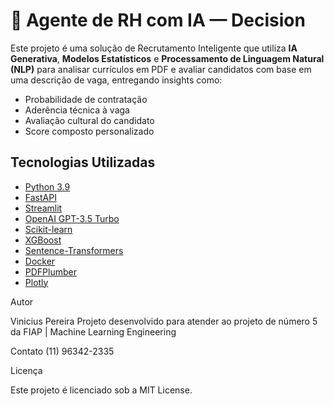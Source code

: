 # 🤖 Agente de RH com IA — Decision

Este projeto é uma solução de Recrutamento Inteligente que utiliza **IA Generativa**, **Modelos Estatísticos** e **Processamento de Linguagem Natural (NLP)** para analisar currículos em PDF e avaliar candidatos com base em uma descrição de vaga, entregando insights como:

- Probabilidade de contratação
- Aderência técnica à vaga
- Avaliação cultural do candidato
- Score composto personalizado

##  Tecnologias Utilizadas

- [Python 3.9](https://www.python.org/)
- [FastAPI](https://fastapi.tiangolo.com/)
- [Streamlit](https://streamlit.io/)
- [OpenAI GPT-3.5 Turbo](https://platform.openai.com/docs/)
- [Scikit-learn](https://scikit-learn.org/)
- [XGBoost](https://xgboost.readthedocs.io/)
- [Sentence-Transformers](https://www.sbert.net/)
- [Docker](https://www.docker.com/)
- [PDFPlumber](https://github.com/jsvine/pdfplumber)
- [Plotly](https://plotly.com/python/)

Autor

Vinicius Pereira
Projeto desenvolvido para atender ao projeto de número 5 da FIAP | Machine Learning Engineering

Contato
(11) 96342-2335


Licença

Este projeto é licenciado sob a MIT License.